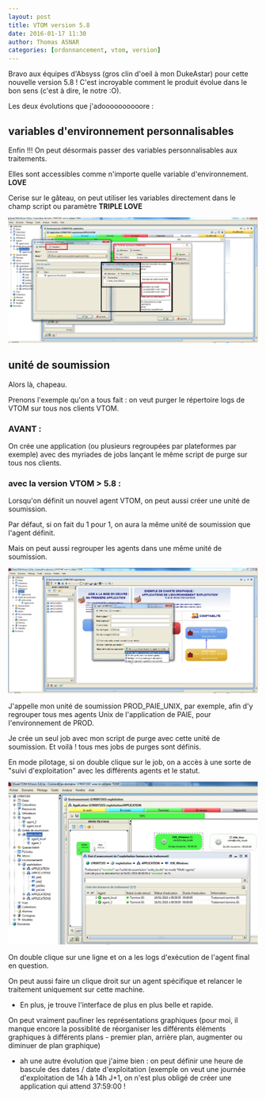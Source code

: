 ```yaml
---
layout: post
title: VTOM version 5.8
date: 2016-01-17 11:30
author: Thomas ASNAR
categories: [ordonnancement, vtom, version]
---
```

Bravo aux équipes d'Absyss (gros clin d'oeil à mon DukeAstar) pour cette nouvelle version 5.8 ! 
C'est incroyable comment le produit évolue dans le bon sens (c'est à dire, le notre :O).

Les deux évolutions que j'adoooooooooore :

## variables d'environnement personnalisables

Enfin !!! On peut désormais passer des variables personnalisables aux traitements.

Elles sont accessibles comme n'importe quelle variable d'environnement. **LOVE** 

Cerise sur le gâteau, on peut utiliser les variables directement dans le champ script ou paramètre **TRIPLE LOVE**

![variable_perso_vtom_v5.8](/assets/img/variable_perso_vtom_v5.8.jpg)

## unité de soumission

Alors là, chapeau. 

Prenons l'exemple qu'on a tous fait : on veut purger le répertoire logs de VTOM sur tous nos clients VTOM.

### AVANT : 

On crée une application (ou plusieurs regroupées par plateformes par exemple) avec des myriades de jobs lançant le même script de purge sur tous nos clients.

### avec la version VTOM > 5.8  : 

Lorsqu'on définit un nouvel agent VTOM, on peut aussi créer une unité de soumission. 

Par défaut, si on fait du 1 pour 1, on aura la même unité de soumission que l'agent définit. 

Mais on peut aussi regrouper les agents dans une même unité de soumission.

![unite_de_soumission_vtom_v5.8](/assets/img/unite_de_soumission_vtom_v5.8.JPG)

J'appelle mon unité de soumission PROD\_PAIE\_UNIX, par exemple, afin d'y regrouper tous mes agents Unix de l'application de PAIE, pour l'environnement de PROD.

Je crée un seul job avec mon script de purge avec cette unité de soumission. Et voilà ! tous mes jobs de purges sont définis.

En mode pilotage, si on double clique sur le job, on a accès à une sorte de "suivi d'exploitation" avec les différents agents et le statut.

![suivi_exploitation_unite_de_soumission_vtom_v5.8](/assets/img/suivi_exploitation_unite_de_soumission_vtom_v5.8.JPG)

On double clique sur une ligne et on a les logs d'exécution de l'agent final en question.

On peut aussi faire un clique droit sur un agent spécifique et relancer le traitement uniquement sur cette machine.




* En plus, je trouve l'interface de plus en plus belle et rapide. 

On peut vraiment paufiner les représentations graphiques (pour moi, il manque encore la possiblité de réorganiser les différents éléments graphiques à différents plans - premier plan, arrière plan, augmenter ou diminuer de plan graphique)


* ah une autre évolution que j'aime bien : on peut définir une heure de bascule des dates / date d'exploitation (exemple on veut une journée d'exploitation de 14h à 14h J+1, on n'est plus obligé de créer une application qui attend 37:59:00 !
